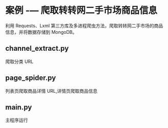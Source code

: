# 案例 -— 爬取转转网二手市场商品信息

利用 Requests、Lxml 第三方库及多进程爬虫方法，爬取转转网二手市场的商品信息，并将数据存储到 MongoDB。

## channel_extract.py

爬取分类 URL

## page_spider.py

列表页爬取商品详情 URL,详情页爬取商品信息

## main.py

主程序运行

